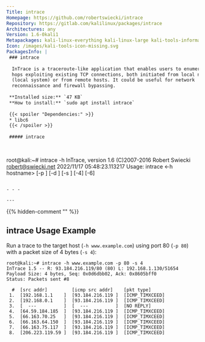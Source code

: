 ```yaml
---
Title: intrace
Homepage: https://github.com/robertswiecki/intrace
Repository: https://gitlab.com/kalilinux/packages/intrace
Architectures: any
Version: 1.6-0kali1
Metapackages: kali-linux-everything kali-linux-large kali-tools-information-gathering 
Icon: /images/kali-tools-icon-missing.svg
PackagesInfo: |
 ### intrace
 
  InTrace is a traceroute-like application that enables users to enumerate IP
  hops exploiting existing TCP connections, both initiated from local network
  (local system) or from remote hosts. It could be useful for network
  reconnaissance and firewall bypassing.
 
 **Installed size:** `47 KB`  
 **How to install:** `sudo apt install intrace`  
 
 {{< spoiler "Dependencies:" >}}
 * libc6 
 {{< /spoiler >}}
 
 ##### intrace
 
 
 ```
 root@kali:~# intrace -h
 InTrace, version 1.6 (C)2007-2016 Robert Swiecki <robert@swiecki.net>
 2022/11/17 05:48:23.113217 <INFO> Usage: intrace <-h hostname> [-p <port>] [-d <debuglevel>] [-s <payloadsize>] [-4] [-6]
 
 ```
 
 - - -
 
---
```

{{% hidden-comment "<!--Do not edit anything above this line-->" %}}

## intrace Usage Example

Run a trace to the target host (`-h www.example.com`) using port 80 (`-p 80`) with a packet size of 4 bytes (`-s 4`):

```
root@kali:~# intrace -h www.example.com -p 80 -s 4
InTrace 1.5 -- R: 93.184.216.119/80 (80) L: 192.168.1.130/51654
Payload Size: 4 bytes, Seq: 0x0d6dbb02, Ack: 0x8605bff0
Status: Packets sent #8

  #  [src addr]         [icmp src addr]    [pkt type]
 1.  [192.168.1.1    ]  [93.184.216.119 ]  [ICMP_TIMXCEED]
 2.  [192.168.0.1    ]  [93.184.216.119 ]  [ICMP_TIMXCEED]
 3.  [  ---          ]  [  ---          ]  [NO REPLY]
 4.  [64.59.184.185  ]  [93.184.216.119 ]  [ICMP_TIMXCEED]
 5.  [66.163.70.25   ]  [93.184.216.119 ]  [ICMP_TIMXCEED]
 6.  [66.163.64.150  ]  [93.184.216.119 ]  [ICMP_TIMXCEED]
 7.  [66.163.75.117  ]  [93.184.216.119 ]  [ICMP_TIMXCEED]
 8.  [206.223.119.59 ]  [93.184.216.119 ]  [ICMP_TIMXCEED]
```
